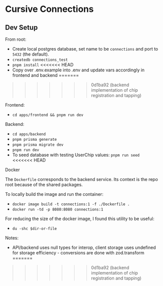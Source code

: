 # Cursive Connections

## Dev Setup

From root:

- Create local postgres database, set name to be `connections` and port to `5432` (the default).
- `createdb connections_test`
- `pnpm install`
<<<<<<< HEAD
- Copy over .env.example into .env and update vars accordingly in frontend and backend
=======
>>>>>>> 0d1ba92 (backend implementation of chip registration and tapping)

Frontend:

- `cd apps/frontend && pnpm run dev`

Backend:

- `cd apps/backend`
- `pnpm prisma generate`
- `pnpm prisma migrate dev`
- `pnpm run dev`
- To seed database with testing UserChip values: `pnpm run seed`
<<<<<<< HEAD

Docker

The `Dockerfile` corresponds to the backend service. Its context is the repo root because of the shared packages. 

To locally build the image and run the container: 
- `docker image build -t connections:1 -f ./Dockerfile .`
- `docker run -td -p 8080:8080 connections:1`

For reducing the size of the docker image, I found this utility to be useful: 
- `du -shc $dir-or-file`

Notes:

- API/backend uses null types for interop, client storage uses undefined for storage efficiency - conversions are done with zod.transform
=======
>>>>>>> 0d1ba92 (backend implementation of chip registration and tapping)
